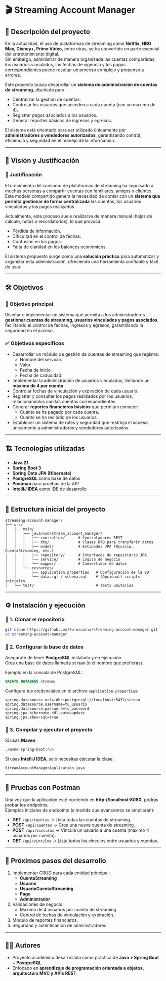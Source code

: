 # 🎬 Streaming Account Manager

## 📌 Descripción del proyecto
En la actualidad, el uso de plataformas de streaming como **Netflix, HBO Max, Disney+, Prime Video**, entre otras, se ha convertido en parte esencial del entretenimiento digital.  
Sin embargo, administrar de manera organizada las cuentas compartidas, los usuarios vinculados, las fechas de vigencia y los pagos correspondientes puede resultar un proceso complejo y propenso a errores.

Este proyecto busca desarrollar un **sistema de administración de cuentas de streaming**, diseñado para:

- Centralizar la gestión de cuentas.
- Controlar los usuarios que acceden a cada cuenta (con un máximo de 4).
- Registrar pagos asociados a los usuarios.
- Generar reportes básicos de ingresos y egresos.

El sistema está orientado para ser utilizado únicamente por **administradores o vendedores autorizados**, garantizando control, eficiencia y seguridad en el manejo de la información.

---

## 🎯 Visión y Justificación

### 🔹 Justificación
El crecimiento del consumo de plataformas de streaming ha impulsado a muchas personas a compartir cuentas con familiares, amigos o clientes.  
Este modelo compartido genera la necesidad de contar con un **sistema que permita gestionar de forma centralizada** las cuentas, los usuarios vinculados y los pagos realizados.

Actualmente, este proceso suele realizarse de manera manual (hojas de cálculo, notas o recordatorios), lo que provoca:

- Pérdida de información.
- Dificultad en el control de fechas.
- Confusión en los pagos.
- Falta de claridad en los balances económicos.

El sistema propuesto surge como una **solución práctica** para automatizar y organizar esta administración, ofreciendo una herramienta confiable y fácil de usar.

---

## 🛠️ Objetivos

### 🎯 Objetivo principal
Diseñar e implementar un sistema que permita a los administradores **gestionar cuentas de streaming, usuarios vinculados y pagos asociados**, facilitando el control de fechas, ingresos y egresos, garantizando la seguridad en el acceso.

### ✅ Objetivos específicos
- Desarrollar un módulo de gestión de cuentas de streaming que registre:
    - Nombre del servicio.
    - Valor.
    - Fecha de inicio.
    - Fecha de caducidad.
- Implementar la administración de usuarios vinculados, limitando un **máximo de 4 por cuenta**.
- Controlar fechas de vinculación y expiración de cada usuario.
- Registrar y consultar los pagos realizados por los usuarios, relacionándolos con las cuentas correspondientes.
- Generar **reportes financieros básicos** que permitan conocer:
    - Cuánto se ha pagado por cada cuenta.
    - Cuánto se ha recibido de los usuarios.
- Establecer un sistema de roles y seguridad que restrinja el acceso únicamente a administradores y vendedores autorizados.

---

## 🏗️ Tecnologías utilizadas
- **Java 21**
- **Spring Boot 3**
- **Spring Data JPA (Hibernate)**
- **PostgreSQL** como base de datos
- **Postman** para pruebas de la API
- **IntelliJ IDEA** como IDE de desarrollo

---

## 📂 Estructura inicial del proyecto
```
streaming-account-manager/
├── src/
│   ├── main/
│   │   ├── java/com/stream_account_manager/
│   │   │   ├── controller/      # Controladores REST
│   │   │   ├── dto/             # Clases DTO para transferir datos
│   │   │   ├── model/           # Entidades JPA (Usuario, CuentaStreaming, etc.)
│   │   │   ├── repository/      # Interfaces de repositorio JPA
│   │   │   └── service/         # Lógica de negocio
|   |   |   └── mapper/          # Convertidor de datos
│   │   └── resources/
│   │       ├── application.properties   # Configuración de la BD
│   │       └── data.sql / schema.sql    # (Opcional) scripts iniciales
│   └── test/                            # Tests unitarios
```

---

## ⚙️ Instalación y ejecución

### 🔹 1. Clonar el repositorio
```bash
git clone https://github.com/tu-usuario/streaming-account-manager.git
cd streaming-account-manager
```

### 🔹 2. Configurar la base de datos
Asegúrate de tener **PostgreSQL** instalado y en ejecución.  
Crea una base de datos llamada `stream` (o el nombre que prefieras).

Ejemplo en la consola de PostgreSQL:
```sql
CREATE DATABASE stream;
```

Configura tus credenciales en el archivo `application.properties`:
```properties
spring.datasource.url=jdbc:postgresql://localhost:5432/stream
spring.datasource.username=tu_usuario
spring.datasource.password=tu_password
spring.jpa.hibernate.ddl-auto=update
spring.jpa.show-sql=true
```

### 🔹 3. Compilar y ejecutar el proyecto
Si usas **Maven**:
```bash
./mvnw spring-boot:run
```

Si usas **IntelliJ IDEA**, solo necesitas ejecutar la clase:
```
StreamAccountManagerApplication.java
```

---

## 🧪 Pruebas con Postman

Una vez que la aplicación esté corriendo en **http://localhost:8080**, podrás probar los endpoints.  
Ejemplos iniciales de endpoints (a medida que avancemos se ampliarán):

- **GET** `/api/cuentas` → Lista todas las cuentas de streaming.
- **POST** `/api/cuentas` → Crea una nueva cuenta de streaming.
- **POST** `/api/vinculos` → Vincula un usuario a una cuenta (máximo 4 usuarios por cuenta).
- **GET** `/api/vinculos` → Lista todos los vínculos entre usuarios y cuentas.

---

## 🚀 Próximos pasos del desarrollo
1. Implementar CRUD para cada entidad principal:
    - **CuentaStreaming**
    - **Usuario**
    - **UsuarioCuentaStreaming**
    - **Pago**
    - **Administrador**
2. Validaciones de negocio:
    - Máximo de 4 usuarios por cuenta de streaming.
    - Control de fechas de vinculación y expiración.
3. Módulo de reportes financieros.
4. Seguridad y autenticación de administradores.

---

## 👨‍💻 Autores
- Proyecto académico desarrollado como práctica de **Java + Spring Boot + PostgreSQL**.
- Enfocado en **aprendizaje de programación orientada a objetos, arquitectura MVC y APIs REST**.
